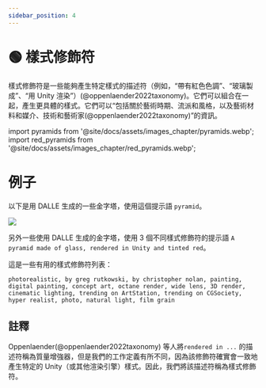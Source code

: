 ```yaml
---
sidebar_position: 4
---
```

# 🟢 樣式修飾符

樣式修飾符是一些能夠產生特定樣式的描述符（例如，“帶有紅色色調”、“玻璃製成”、“用 Unity 渲染”）(@oppenlaender2022taxonomy)。它們可以組合在一起，產生更具體的樣式。它們可以“包括關於藝術時期、流派和風格，以及藝術材料和媒介、技術和藝術家(@oppenlaender2022taxonomy)”的資訊。

import pyramids from '@site/docs/assets/images_chapter/pyramids.webp';
import red_pyramids from '@site/docs/assets/images_chapter/red_pyramids.webp';

# 例子

以下是用 DALLE 生成的一些金字塔，使用這個提示語 `pyramid`。

<div style={{textAlign: 'center'}}>
  <img src={pyramids} style={{width: "750px"}}/>
</div>

另外一些使用 DALLE 生成的金字塔，使用 3 個不同樣式修飾符的提示語 `A pyramid made of glass, rendered in Unity and tinted red`。

<div style={{textAlign: 'center'}}>
  <LazyLoadImage src={red_pyramids} style={{width: "750px"}} />
</div>

這是一些有用的樣式修飾符列表：

```text
photorealistic, by greg rutkowski, by christopher nolan, painting, digital painting, concept art, octane render, wide lens, 3D render, cinematic lighting, trending on ArtStation, trending on CGSociety, hyper realist, photo, natural light, film grain
```

## 註釋

Oppenlaender(@oppenlaender2022taxonomy) 等人將`rendered in ...` 的描述符稱為質量增強器，但是我們的工作定義有所不同，因為該修飾符確實會一致地產生特定的 Unity（或其他渲染引擎）樣式。因此，我們將該描述符稱為樣式修飾符。
